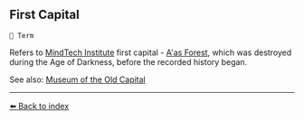 ## First Capital

`📑 Term`

Refers to [MindTech Institute](../refs/mindtech_institute.md) first capital - [A'as Forest](../refs/aas_forest.md), which was destroyed during the Age of Darkness, before the recorded history began.

See also: [Museum of the Old Capital](../refs/museum_of_old_capital.md)


----------
[⬅️ Back to index](../refs/index.md#5570_s)